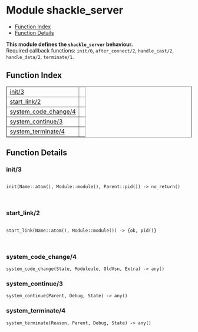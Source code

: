 

# Module shackle_server #
* [Function Index](#index)
* [Function Details](#functions)

__This module defines the `shackle_server` behaviour.__<br /> Required callback functions: `init/0`, `after_connect/2`, `handle_cast/2`, `handle_data/2`, `terminate/1`.

<a name="index"></a>

## Function Index ##


<table width="100%" border="1" cellspacing="0" cellpadding="2" summary="function index"><tr><td valign="top"><a href="#init-3">init/3</a></td><td></td></tr><tr><td valign="top"><a href="#start_link-2">start_link/2</a></td><td></td></tr><tr><td valign="top"><a href="#system_code_change-4">system_code_change/4</a></td><td></td></tr><tr><td valign="top"><a href="#system_continue-3">system_continue/3</a></td><td></td></tr><tr><td valign="top"><a href="#system_terminate-4">system_terminate/4</a></td><td></td></tr></table>


<a name="functions"></a>

## Function Details ##

<a name="init-3"></a>

### init/3 ###

<pre><code>
init(Name::atom(), Module::module(), Parent::pid()) -&gt; no_return()
</code></pre>
<br />

<a name="start_link-2"></a>

### start_link/2 ###

<pre><code>
start_link(Name::atom(), Module::module()) -&gt; {ok, pid()}
</code></pre>
<br />

<a name="system_code_change-4"></a>

### system_code_change/4 ###

`system_code_change(State, Moduleule, OldVsn, Extra) -> any()`

<a name="system_continue-3"></a>

### system_continue/3 ###

`system_continue(Parent, Debug, State) -> any()`

<a name="system_terminate-4"></a>

### system_terminate/4 ###

`system_terminate(Reason, Parent, Debug, State) -> any()`

